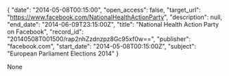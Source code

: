 {
  "date": "2014-05-08T00:15:00", 
  "open_access": false, 
  "target_url": "https://www.facebook.com/NationalHealthActionParty", 
  "description": null, 
  "end_date": "2014-06-09T23:15:00Z", 
  "title": "National Health Action Party on Facebook", 
  "record_id": "20140508T001500/rap2nhZzdnzpz8Gc95xf0w==", 
  "publisher": "facebook.com", 
  "start_date": "2014-05-08T00:15:00Z", 
  "subject": "European Parliament Elections 2014"
}

None